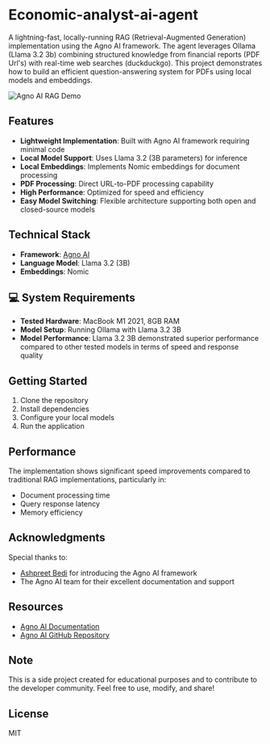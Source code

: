 # Economic-analyst-ai-agent
A lightning-fast, locally-running RAG (Retrieval-Augmented Generation) implementation using the Agno AI framework. The agent leverages Ollama (Llama 3.2 3b) combining structured knowledge from financial reports (PDF Url's) with real-time web searches (duckduckgo). This project demonstrates how to build an efficient question-answering system for PDFs using local models and embeddings.

![Agno AI RAG Demo](https://github.com/lesteroliver911/economic-analyst-ai-agent/blob/main/asset/agno-ai.gif)

## Features

- **Lightweight Implementation**: Built with Agno AI framework requiring minimal code
- **Local Model Support**: Uses Llama 3.2 (3B parameters) for inference
- **Local Embeddings**: Implements Nomic embeddings for document processing
- **PDF Processing**: Direct URL-to-PDF processing capability
- **High Performance**: Optimized for speed and efficiency
- **Easy Model Switching**: Flexible architecture supporting both open and closed-source models

## Technical Stack

- **Framework**: [Agno AI](https://github.com/agno-ai/agno)
- **Language Model**: Llama 3.2 (3B)
- **Embeddings**: Nomic

## 💻 System Requirements

- **Tested Hardware**: MacBook M1 2021, 8GB RAM
- **Model Setup**: Running Ollama with Llama 3.2 3B
- **Model Performance**: Llama 3.2 3B demonstrated superior performance compared to other tested models in terms of speed and response quality

## Getting Started

1. Clone the repository
2. Install dependencies
3. Configure your local models
4. Run the application

## Performance

The implementation shows significant speed improvements compared to traditional RAG implementations, particularly in:
- Document processing time
- Query response latency
- Memory efficiency

## Acknowledgments

Special thanks to:
- [Ashpreet Bedi](https://www.linkedin.com/in/ashpreetbedi/) for introducing the Agno AI framework
- The Agno AI team for their excellent documentation and support

## Resources

- [Agno AI Documentation](https://docs.agno.com)
- [Agno AI GitHub Repository](https://github.com/agno-ai/agno)

## Note

This is a side project created for educational purposes and to contribute to the developer community. Feel free to use, modify, and share!

## License

MIT
